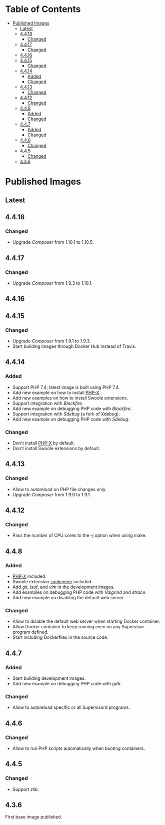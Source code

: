 Table of Contents
=================

   * [Published Images](#published-images)
      * [Latest](#latest)
      * [4.4.18](#4418)
         * [Changed](#changed)
      * [4.4.17](#4417)
         * [Changed](#changed-1)
      * [4.4.16](#4416)
      * [4.4.15](#4415)
         * [Changed](#changed-2)
      * [4.4.14](#4414)
         * [Added](#added)
         * [Changed](#changed-3)
      * [4.4.13](#4413)
         * [Changed](#changed-4)
      * [4.4.12](#4412)
         * [Changed](#changed-5)
      * [4.4.8](#448)
         * [Added](#added-1)
         * [Changed](#changed-6)
      * [4.4.7](#447)
         * [Added](#added-2)
         * [Changed](#changed-7)
      * [4.4.6](#446)
         * [Changed](#changed-8)
      * [4.4.5](#445)
         * [Changed](#changed-9)
      * [4.3.6](#436)

# Published Images

## Latest

## 4.4.18

### Changed
- Upgrade _Composer_ from 1.10.1 to 1.10.5.

## 4.4.17

### Changed
- Upgrade _Composer_ from 1.9.3 to 1.10.1.

## 4.4.16

## 4.4.15

### Changed
- Upgrade _Composer_ from 1.9.1 to 1.9.3.
- Start building images through Docker Hub instead of Travis.

## 4.4.14

### Added
- Support PHP 7.4; latest image is built using PHP 7.4.
- Add new example on how to install [PHP-X](https://github.com/swoole/phpx).
- Add new examples on how to install Swoole extensions.
- Support integration with _Blackfire_.
- Add new example on debugging PHP code with _Blackfire_.
- Support integration with _Sdebug_ (a fork of Xdebug).
- Add new example on debugging PHP code with _Sdebug_.

### Changed
- Don't install [PHP-X](https://github.com/swoole/phpx) by default.
- Don't install Swoole extensions by default.

## 4.4.13

### Changed
- Allow to autoreload on PHP file changes only.
- Upgrade _Composer_ from 1.9.0 to 1.9.1.

## 4.4.12

### Changed
- Pass the number of CPU cores to the -j option when using make.

## 4.4.8

### Added
- [PHP-X](https://github.com/swoole/phpx) included.
- Swoole extension [zookeeper](https://github.com/swoole/ext-zookeeper) included.
- Add _git_, _lsof_, and _vim_ in the development images.
- Add examples on debugging PHP code with _Valgrind_ and _strace_.
- Add new example on disabling the default web server.

### Changed
- Allow to disable the default web server when starting Docker container.
- Allow Docker container to keep running even no any Supervisor program defined.
- Start including Dockerfiles in the source code.

## 4.4.7

### Added
- Start building development images.
- Add new example on debugging PHP code with _gdb_.

### Changed
- Allow to autoreload specific or all Supervisord programs.

## 4.4.6

### Changed
- Allow to run PHP scripts automatically when booting containers.

## 4.4.5

### Changed
- Support _zlib_.

## 4.3.6

First base image published.
